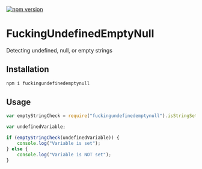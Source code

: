 [![npm version](https://badge.fury.io/js/fuckingundefinedemptynull.svg)](https://badge.fury.io/js/fuckingundefinedemptynull)



# FuckingUndefinedEmptyNull

Detecting undefined, null, or empty strings

## Installation

```bash
npm i fuckingundefinedemptynull
```

## Usage

```javascript
var emptyStringCheck = require("fuckingundefinedemptynull").isStringSet;

var undefinedVariable;

if (emptyStringCheck(undefinedVariable)) {
    console.log("Variable is set");
} else {
    console.log("Variable is NOT set");
}
```
